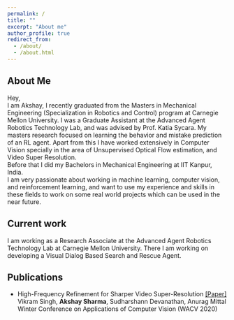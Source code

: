 ```yaml
---
permalink: /
title: ""
excerpt: "About me"
author_profile: true
redirect_from: 
  - /about/
  - /about.html
---
```

## About Me
Hey,
\
I am Akshay, I recently graduated from the Masters in Mechanical Engineering (Specialization in Robotics and Control) program at Carnegie Mellon University. I was a Graduate Assistant at the Advanced Agent Robotics Technology Lab, and was advised by Prof. Katia Sycara. My masters research focused on learning the behavior and mistake prediction of an RL agent. Apart from this I have worked extensively in Computer Vision specially in the area of Unsupervised Optical Flow estimation, and Video Super Resolution.
\
Before that I did my Bachelors in Mechanical Engineering at IIT Kanpur, India.
\
I am very passionate about working in machine learning, computer vision, and reinforcement learning, and want to use my experience and skills in these fields to work on some real world projects which can be used in the near future.

## Current work
I am working as a Research Associate at the Advanced Agent Robotics Technology Lab at Carnegie Mellon University. There I am working on developing a Visual Dialog Based Search and Rescue Agent.

## Publications
* High-Frequency Refinement for Sharper Video Super-Resolution [[Paper]](https://openaccess.thecvf.com/content_WACV_2020/papers/Singh_High-Frequency_Refinement_for_Sharper_Video_Super-Resolution_WACV_2020_paper.pdf)
\
Vikram Singh, **Akshay Sharma**, Sudharshann Devanathan, Anurag Mittal
\
Winter Conference on Applications of Computer Vision (WACV 2020)

